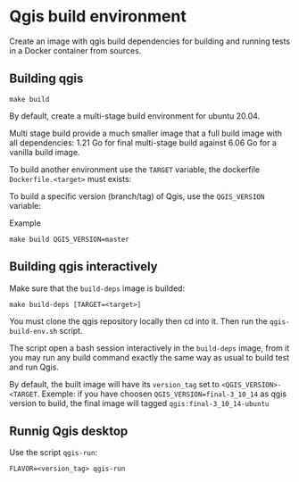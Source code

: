 # Qgis build environment

Create an image with qgis build dependencies for building and running tests in
a Docker container from sources.

## Building qgis

```
make build 
```

By default, create a multi-stage build environment for ubuntu 20.04.

Multi stage build provide a much smaller image that a full build image with all dependencies: 1.21 Go for 
final multi-stage build against 6.06 Go for a vanilla build image.

To build another environment use the `TARGET` variable, the dockerfile `Dockerfile.<target>` must exists:

To build a specific version (branch/tag) of Qgis, use the `QGIS_VERSION` variable:

Example
```
make build QGIS_VERSION=master
```

## Building qgis interactively

Make sure that the `build-deps` image is builded:

```
make build-deps [TARGET=<target>]
```

You must clone the qgis repository locally then cd into it. Then run the `qgis-build-env.sh` script.

The script open a bash session interactively in the `build-deps` image, from it you may run any build command exactly
the same way as usual to build test and run Qgis.

By default, the built image will have its `version_tag` set to `<QGIS_VERSION>-<TARGET`.  Exemple: if you have choosen
`QGIS_VERSION=final-3_10_14` as qgis version to build, the final image will tagged `qgis:final-3_10_14-ubuntu` 

## Runnig Qgis desktop

Use the script `qgis-run`:

```
FLAVOR=<version_tag> qgis-run
```

